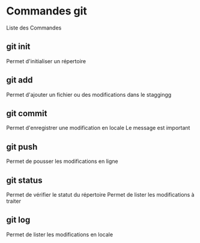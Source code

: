 # Commandes git

Liste des Commandes

## git init
Permet d'initialiser un répertoire

## git add
Permet d'ajouter un fichier ou des modifications dans le staggingg

## git commit
Permet d'enregistrer une modification en locale
Le message est important

## git push
Permet de pousser les modifications en ligne

## git status
Permet de vérifier le statut du répertoire
Permet de lister les modifications à traiter

## git log
Permet de lister les modifications en locale